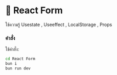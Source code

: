 # 📂 React  Form
ใช้ความรู้ Usestate , Useeffect , LocalStorage , Props
### คำสั่ง
ใช้คำสั่ง:
```bash
cd React Form
bun i
bun run dev
